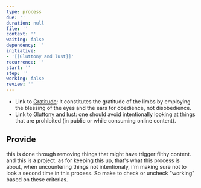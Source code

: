 ```yaml
---
type: process
due: ''
duration: null
file: ''
context: ''
waiting: false
dependency: ''
initiative:
- '[[Gluttony and lust]]'
recurrence: ''
start: ''
step: ''
working: false
review: ''
---
```


* Link to [Gratitude](docs/sidebar1/Initiatives/good%20traits/Gratitude.md): it constitutes the gratitude of the limbs by employing the blessing of the eyes and the ears for obedience, not disobedience.
* Link to [Gluttony and lust](docs/sidebar1/Initiatives/bad%20traits/Gluttony%20and%20lust.md): one should avoid intentionally looking at things that are prohibited (in public or while consuming online content).

## Provide

this is done through removing things that might have trigger filthy content. and this is a project. as for keeping this up, that's what this process is about, when uncountering things not intentionaly, i'm making sure not to look a second time in this process. So make to check or uncheck "working" based on these criterias.
